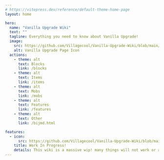```yaml
---
# https://vitepress.dev/reference/default-theme-home-page
layout: home

hero:
  name: "Vanilla Upgrade Wiki"
  text: ""
  tagline: Everything you need to know about Vanilla Upgrade!
  image:
    src: https://github.com/Villagecool/Vanilla-Upgrade-Wiki/blob/main/docs/ass-sets/logo-main.png?raw=true
    alt: Vanilla Upgrade Page Icon
  actions:
    - theme: alt
      text: Blocks
      link: /blocks
    - theme: alt
      text: Items
      link: /items
    - theme: alt
      text: Mobs
      link: /mobs
    - theme: alt
      text: Features
      link: /features
    - theme: alt
      text: Other
      link: /bijmd.html

features:
  - icon: 
      src: https://github.com/Villagecool/Vanilla-Upgrade-Wiki/blob/main/docs/ass-sets/pack_icon.png?raw=true
    title: Work In Progress!
    details: This wiki is a massive wip! many things will not work or are missing!
---
```


